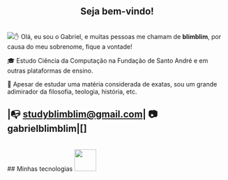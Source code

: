 
<center><h2> Seja bem-vindo!</h2> </center> <br>
<img src = "(https://steamuserimages-a.akamaihd.net/ugc/904528168689639178/739348009D1B10DEDEEDBE09FA03CD0B0E076922/?imw=5000&imh=5000&ima=fit&impolicy=Letterbox&imcolor=%23000000&letterbox=false)" width 600px
----------------------------


✋ Olá, eu sou o Gabriel, e muitas pessoas me chamam de **blimblim**, por causa do meu sobrenome, fique a vontade!

🎓 Estudo Ciência da Computação na Fundação de Santo André e em outras plataformas de ensino.

💭 Apesar de estudar uma matéria considerada de exatas, sou um grande adimirador da filosofia, teologia, história, etc.

|📭 studyblimblim@gmail.com| 📷 gabrielblimblim|[] 
--------

<br>
## Minhas tecnologias
<img src="https://cdn.jsdelivr.net/gh/devicons/devicon@latest/icons/java/java-original.svg" /width="50px"> 





